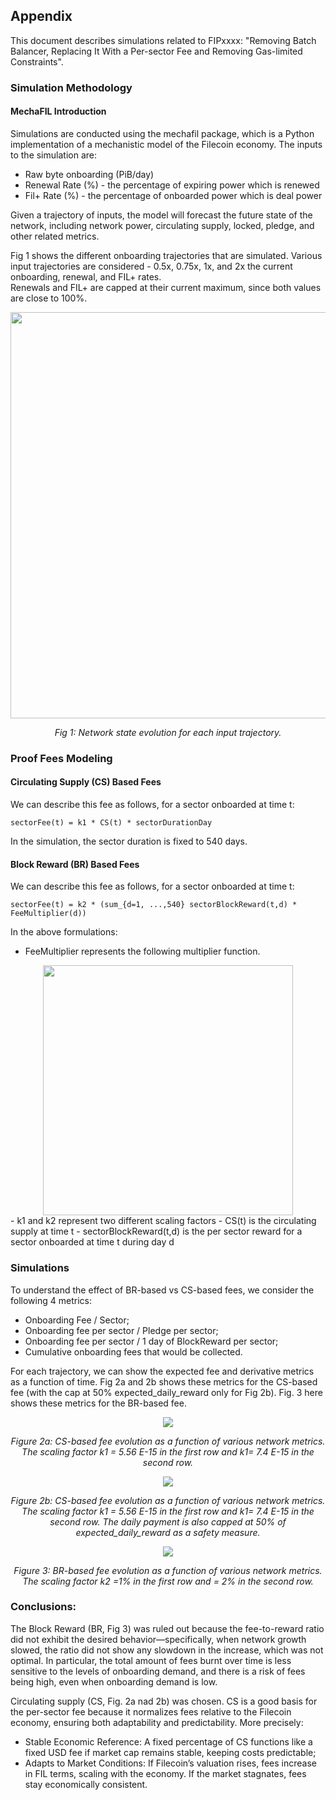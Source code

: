 ## Appendix 

This document describes simulations related to FIPxxxx: "Removing Batch Balancer, Replacing It With a Per-sector Fee and Removing Gas-limited Constraints".

### Simulation Methodology

#### MechaFIL Introduction
Simulations are conducted using the mechafil package, which is a Python implementation of a mechanistic model of the Filecoin economy.  The inputs to the simulation are:
- Raw byte onboarding (PiB/day)
- Renewal Rate (%) - the percentage of expiring power which is renewed
- Fil+ Rate (%) - the percentage of onboarded power which is deal power

Given a trajectory of inputs, the model will forecast the future state of the network, including network power, circulating supply, locked, pledge, and other related metrics.

Fig 1 shows the different onboarding trajectories that are simulated. Various input trajectories are considered - 0.5x, 0.75x, 1x, and 2x the current onboarding, renewal, and FIL+ rates.  
Renewals and FIL+ are capped at their current maximum, since both values are close to 100%. 
<div align="center"">
  <img src="https://github.com/user-attachments/assets/e4ac2327-e1bf-4512-8f7c-cee45a45218b" width="650">
  <p><em>Fig 1: Network state evolution for each input trajectory. 
</em></p>
</div>

### Proof Fees Modeling

#### Circulating Supply (CS) Based Fees
We can describe this fee as follows, for a sector onboarded at time t:

`sectorFee(t) = k1 * CS(t) * sectorDurationDay`

In the simulation, the sector duration is fixed to 540 days.

#### Block Reward (BR) Based Fees
We can describe this fee as follows, for a sector onboarded at time t:

`sectorFee(t) = k2 * (sum_{d=1, ...,540} sectorBlockReward(t,d) * FeeMultiplier(d)) `

In the above formulations: 
- FeeMultiplier represents the following multiplier function. 
<div align="center">
    <img src="https://github.com/user-attachments/assets/3fa1e42d-152b-4654-a20b-caaf7e73840f" width="400">
</div>
- k1 and  k2  represent two different scaling factors
- CS(t) is the circulating supply at time t 
- sectorBlockReward(t,d) is the per sector reward for a sector onboarded at time t during day d

### Simulations

To understand the effect of BR-based vs CS-based fees, we consider the following 4 metrics:
- Onboarding Fee / Sector;
- Onboarding fee per sector / Pledge per sector;
- Onboarding fee per sector / 1 day of BlockReward per sector;
- Cumulative onboarding fees that would be collected.

For each trajectory, we can show the expected fee and derivative metrics as a function of time. 
Fig 2a and 2b shows these metrics for the CS-based fee (with the cap at 50% expected_daily_reward only for Fig 2b). Fig. 3 here shows these metrics for the BR-based fee. 

<div align="center">
    <img src="https://github.com/user-attachments/assets/d74760eb-e5d9-431a-9dc5-5f29c0edcbd6">
    <p><em>Figure 2a: CS-based fee evolution as a function of various network metrics. The scaling factor k1 = 5.56 E-15 in the first row and k1= 7.4 E-15 in the second row.
</em></p>
</div>

<div align="center">
    <img src="https://github.com/user-attachments/assets/d69e6789-0423-4c51-ad0e-1d6a852ae708">
    <p><em>Figure 2b: CS-based fee evolution as a function of various network metrics. The scaling factor k1 = 5.56 E-15 in the first row and k1= 7.4 E-15 in the second row. The daily payment is also capped at 50% of expected_daily_reward  as a safety measure.
</em></p>
</div>

<div align="center">
    <img src="https://github.com/user-attachments/assets/c8387173-dcef-4eb1-bdd1-d84ceeff44a0">
    <p><em>Figure 3:  BR-based fee evolution as a function of various network metrics. The scaling factor k2 =1% in the first row and = 2% in the second row.
</em></p>
</div>




### Conclusions:
The Block Reward (BR, Fig 3) was ruled out because the fee-to-reward ratio did not exhibit the desired behavior—specifically, when network growth slowed, the ratio did not show any slowdown in the increase, which was not optimal. In particular, the total amount of fees burnt over time is less sensitive to the levels of onboarding demand, and there is a risk of fees being high, even when onboarding demand is low. 

Circulating supply (CS, Fig. 2a nad 2b) was chosen. CS is a good basis for the per-sector fee because it normalizes fees relative to the Filecoin economy, ensuring both adaptability and predictability.  More precisely:
- Stable Economic Reference: A fixed percentage of CS functions like a fixed USD fee if market cap remains stable, keeping costs predictable;
- Adapts to Market Conditions: If Filecoin’s valuation rises, fees increase in FIL terms, scaling with the economy. If the market stagnates, fees stay economically consistent.
